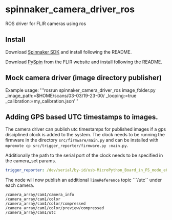 # spinnaker_camera_driver_ros
ROS driver for FLIR cameras using ros


## Install
Download [Spinnaker SDK](https://flir.app.boxcn.net/v/SpinnakerSDK/folder/74727114471) and install following the README.

Download [PySpin](https://flir.app.boxcn.net/v/SpinnakerSDK/folder/74728699483) from the FLIR website and install following the README.


## Mock camera driver (image directory publisher)

Example usage:
'''rosrun spinnaker_camera_driver_ros image_folder.py _image_path:=$HOME/scans/03-03/19-23-00/ _looping:=true _calibration:=my_calibration.json''' 

## Adding GPS based UTC timestamps to images.

The camera driver can publish utc timestamps for published images if a gps disciplined clock is added to the system.
The clock needs to be running the firmware in the directory ```src/firmware/main.py``` and can be installed with ```mpremote cp src/trigger_reporter/firmware.py :main.py```.

Additionally the path to the serial port of the clock needs to be specified in the camera_set params.
```yaml
trigger_reporter: /dev/serial/by-id/usb-MicroPython_Board_in_FS_mode_e660d05113943d35-if00
```

The node will now publish an additional ```TimeReference``` topic ```/utc`` under each camera.
```
/camera_array/cam1/camera_info
/camera_array/cam1/color
/camera_array/cam1/color/compressed
/camera_array/cam1/color/preview/compressed
/camera_array/cam1/utc
```
